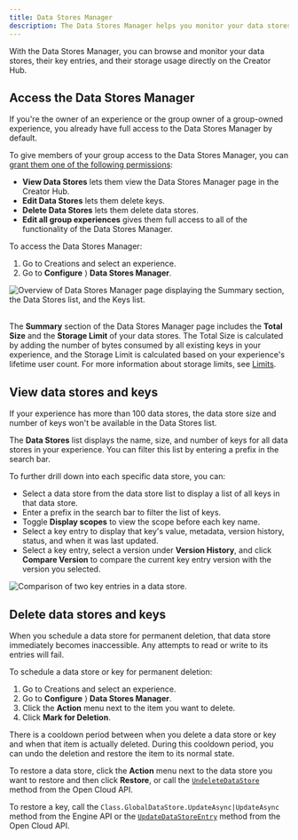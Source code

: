 ```yaml
---
title: Data Stores Manager
description: The Data Stores Manager helps you monitor your data stores (DataStores) on Creator Hub.
---
```


With the Data Stores Manager, you can browse and monitor your data stores, their key entries, and their storage usage directly on the Creator Hub.

## Access the Data Stores Manager

<Alert severity="info">
If you're the owner of an experience or the group owner of a group-owned experience, you already have full access to the Data Stores Manager by default.

To give members of your group access to the Data Stores Manager, you can [grant them one of the following permissions](../../projects/groups.md#roles-and-permissions):

- **View Data Stores** lets them view the Data Stores Manager page in the Creator Hub.
- **Edit Data Stores** lets them delete keys.
- **Delete Data Stores** lets them delete data stores.
- **Edit all group experiences** gives them full access to all of the functionality of the Data Stores Manager.
</Alert>

To access the Data Stores Manager:

1. Go to Creations and select an experience.
2. Go to **Configure** ⟩ **Data Stores Manager**.

<img src="./../../assets/data/data-store/Data-Stores-Manager-Page.png" alt="Overview of Data Stores Manager page displaying the Summary section, the Data Stores list, and the Keys list." />

<br/>
<br/>

The **Summary** section of the Data Stores Manager page includes the **Total Size** and the **Storage Limit** of your data stores. The Total Size is calculated by adding the number of bytes consumed by all existing keys in your experience, and the Storage Limit is calculated based on your experience's lifetime user count. For more information about storage limits, see [Limits](./error-codes-and-limits.md#limits).

## View data stores and keys

<Alert severity="warning">
  If your experience has more than 100 data stores, the data store size and number of keys won't be available in the Data Stores list.
</Alert>

The **Data Stores** list displays the name, size, and number of keys for all data stores in your experience. You can filter this list by entering a prefix in the search bar.

To further drill down into each specific data store, you can:

- Select a data store from the data store list to display a list of all keys in that data store.
- Enter a prefix in the search bar to filter the list of keys.
- Toggle **Display scopes** to view the scope before each key name.
- Select a key entry to display that key's value, metadata, version history, status, and when it was last updated.
- Select a key entry, select a version under **Version History**, and click **Compare Version** to compare the current key entry version with the version you selected.

<img src="./../../assets/data/data-store/Data-Stores-Manager-Compare-Versions.png" alt="Comparison of two key entries in a data store." />

## Delete data stores and keys

<Alert severity="info">
When you schedule a data store for permanent deletion, that data store immediately becomes inaccessible. Any attempts to read or write to its entries will fail.
</Alert>

To schedule a data store or key for permanent deletion:

1. Go to Creations and select an experience.
2. Go to **Configure** ⟩ **Data Stores Manager**.
3. Click the **Action** menu next to the item you want to delete.
4. Click **Mark for Deletion**.

There is a cooldown period between when you delete a data store or key and when that item is actually deleted. During this cooldown period, you can undo the deletion and restore the item to its normal state.

To restore a data store, click the **Action** menu next to the data store you want to restore and then click **Restore**, or call the [`UndeleteDataStore`](/cloud/reference/DataStore#Cloud_UndeleteDataStore) method from the Open Cloud API.

To restore a key, call the `Class.GlobalDataStore.UpdateAsync|UpdateAsync` method from the Engine API or the [`UpdateDataStoreEntry`](/cloud/reference/DataStoreEntry#Cloud_UpdateDataStoreEntry__Using_Universes_DataStores) method from the Open Cloud API.
